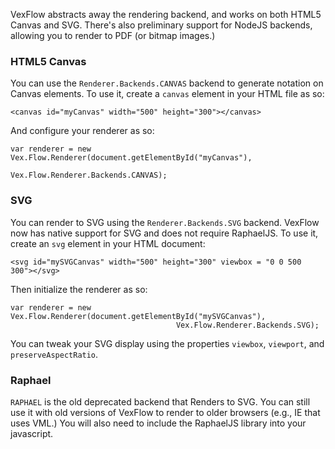 VexFlow abstracts away the rendering backend, and works on both HTML5 Canvas and SVG. There's also preliminary support for NodeJS backends, allowing you to render to PDF (or bitmap images.)

### HTML5 Canvas

You can use the `Renderer.Backends.CANVAS` backend to generate notation on Canvas elements. To use it, create a `canvas` element in your HTML file as so:

    <canvas id="myCanvas" width="500" height="300"></canvas>

And configure your renderer as so:
     
    var renderer = new Vex.Flow.Renderer(document.getElementById("myCanvas"),
                                         Vex.Flow.Renderer.Backends.CANVAS);     

### SVG

You can render to SVG using the `Renderer.Backends.SVG` backend. VexFlow now has native support for SVG and does not require RaphaelJS. To use it, create an `svg` element in your HTML document:

    <svg id="mySVGCanvas" width="500" height="300" viewbox = "0 0 500 300"></svg>

Then initialize the renderer as so:

    var renderer = new Vex.Flow.Renderer(document.getElementById("mySVGCanvas"),
                                         Vex.Flow.Renderer.Backends.SVG);

You can tweak your SVG display using the properties `viewbox`, `viewport`, and `preserveAspectRatio`.

### Raphael

`RAPHAEL` is the old deprecated backend that Renders to SVG. You can still use it with old versions of VexFlow to render to older browsers (e.g., IE that uses VML.) You will also need to include the RaphaelJS library into your javascript.